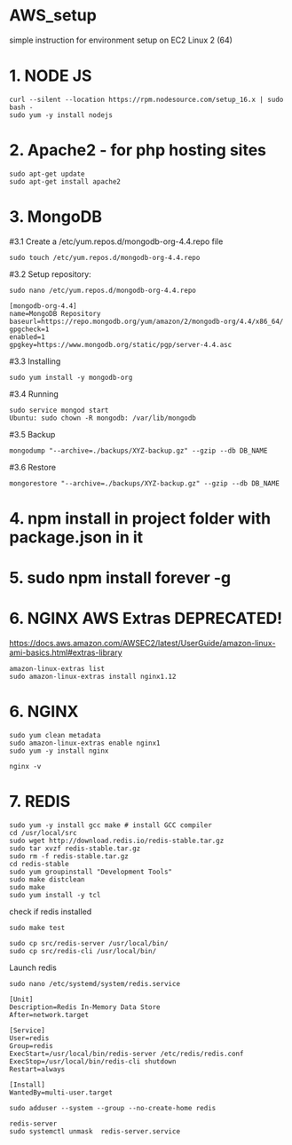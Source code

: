 # AWS_setup
simple instruction for environment setup on EC2 Linux 2 (64)


# 1. NODE JS
  ```
  curl --silent --location https://rpm.nodesource.com/setup_16.x | sudo bash -
  sudo yum -y install nodejs
  ``` 
# 2. Apache2 - for php hosting sites
  ```
  sudo apt-get update
  sudo apt-get install apache2
  ```
# 3. MongoDB
  #3.1 Create a /etc/yum.repos.d/mongodb-org-4.4.repo file 
  ```
  sudo touch /etc/yum.repos.d/mongodb-org-4.4.repo
  ```
  #3.2 Setup repository:
  ```
  sudo nano /etc/yum.repos.d/mongodb-org-4.4.repo
  ```
  ```
  [mongodb-org-4.4]
  name=MongoDB Repository
  baseurl=https://repo.mongodb.org/yum/amazon/2/mongodb-org/4.4/x86_64/
  gpgcheck=1
  enabled=1
  gpgkey=https://www.mongodb.org/static/pgp/server-4.4.asc
  ```
  #3.3 Installing 
  ```
  sudo yum install -y mongodb-org
  ```
  #3.4 Running
  ```
  sudo service mongod start
  Ubuntu: sudo chown -R mongodb: /var/lib/mongodb
  ```
  #3.5 Backup
  ```
  mongodump "--archive=./backups/XYZ-backup.gz" --gzip --db DB_NAME
  ```
  #3.6 Restore
  ```
  mongorestore "--archive=./backups/XYZ-backup.gz" --gzip --db DB_NAME
  ```

# 4. npm install in project folder with package.json in it

# 5. sudo npm install forever -g

# 6. NGINX AWS Extras DEPRECATED!
  https://docs.aws.amazon.com/AWSEC2/latest/UserGuide/amazon-linux-ami-basics.html#extras-library
  ```
  amazon-linux-extras list
  sudo amazon-linux-extras install nginx1.12
  ```
# 6. NGINX
  ```
  sudo yum clean metadata
  sudo amazon-linux-extras enable nginx1
  sudo yum -y install nginx
    
  nginx -v
  ```
  
# 7. REDIS
  ```
  sudo yum -y install gcc make # install GCC compiler
  cd /usr/local/src 
  sudo wget http://download.redis.io/redis-stable.tar.gz
  sudo tar xvzf redis-stable.tar.gz
  sudo rm -f redis-stable.tar.gz
  cd redis-stable
  sudo yum groupinstall "Development Tools"
  sudo make distclean
  sudo make
  sudo yum install -y tcl
  ```
  check if redis installed
  ```
  sudo make test
  ```
  ```
  sudo cp src/redis-server /usr/local/bin/
  sudo cp src/redis-cli /usr/local/bin/
  ```
  Launch redis
  ```
  sudo nano /etc/systemd/system/redis.service
  ```
  ```
  [Unit]
  Description=Redis In-Memory Data Store 
  After=network.target

  [Service]
  User=redis
  Group=redis
  ExecStart=/usr/local/bin/redis-server /etc/redis/redis.conf
  ExecStop=/usr/local/bin/redis-cli shutdown
  Restart=always

  [Install]
  WantedBy=multi-user.target
  ```
  ```
  sudo adduser --system --group --no-create-home redis
  ```
  ```
  redis-server
  sudo systemctl unmask  redis-server.service
  ```
